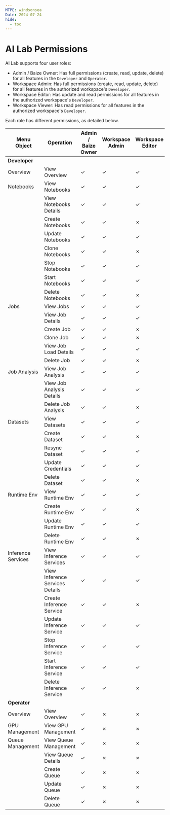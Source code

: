 ```yaml
---
MTPE: windsonsea
Date: 2024-07-24
hide:
  - toc
---
```


# AI Lab Permissions

AI Lab supports four user roles:

- Admin / Baize Owner: Has full permissions (create, read, update, delete) for all features in the `Developer` and `Operator`.
- Workspace Admin: Has full permissions (create, read, update, delete) for all features in the authorized workspace's `Developer`.
- Workspace Editor: Has update and read permissions for all features in the authorized workspace's `Developer`.
- Workspace Viewer: Has read permissions for all features in the authorized workspace's `Developer`.

Each role has different permissions, as detailed below.

<!--
Use `&check;` for permission granted, and `&cross;` for permission denied.
-->

| Menu Object | Operation | Admin / Baize Owner | Workspace Admin | Workspace Editor | Workspace Viewer |
|------------|-----------|---------------------|-----------------|------------------|-------------------|
| **Developer** | | | | | |
| Overview | View Overview | &check; | &check; | &check; | &check; |
| Notebooks | View Notebooks | &check; | &check; | &check; | &check; |
| | View Notebooks Details | &check; | &check; | &check; | &cross; |
| | Create Notebooks | &check; | &check; | &cross; | &cross; |
| | Update Notebooks | &check; | &check; | &check; | &cross; |
| | Clone Notebooks | &check; | &check; | &cross; | &cross; |
| | Stop Notebooks | &check; | &check; | &check; | &cross; |
| | Start Notebooks | &check; | &check; | &check; | &cross; |
| | Delete Notebooks | &check; | &check; | &cross; | &cross; |
| Jobs | View Jobs | &check; | &check; | &check; | &check; |
| | View Job Details | &check; | &check; | &check; | &check; |
| | Create Job | &check; | &check; | &cross; | &cross; |
| | Clone Job | &check; | &check; | &cross; | &cross; |
| | View Job Load Details | &check; | &check; | &check; | &cross; |
| | Delete Job | &check; | &check; | &cross; | &cross; |
| Job Analysis | View Job Analysis | &check; | &check; | &check; | &check; |
| | View Job Analysis Details | &check; | &check; | &check; | &check; |
| | Delete Job Analysis | &check; | &check; | &cross; | &cross; |
| Datasets | View Datasets | &check; | &check; | &check; | &cross; |
| | Create Dataset | &check; | &check; | &cross; | &cross; |
| | Resync Dataset | &check; | &check; | &check; | &cross; |
| | Update Credentials | &check; | &check; | &check; | &cross; |
| | Delete Dataset | &check; | &check; | &cross; | &cross; |
| Runtime Env | View Runtime Env | &check; | &check; | &check; | &check; |
| | Create Runtime Env | &check; | &check; | &cross; | &cross; |
| | Update Runtime Env | &check; | &check; | &check; | &cross; |
| | Delete Runtime Env | &check; | &check; | &cross; | &cross; |
| Inference Services | View Inference Services | &check; | &check; | &check; | &check; |
| | View Inference Services Details | &check; | &check; | &check; | &check; |
| | Create Inference Service | &check; | &check; | &cross; | &cross; |
| | Update Inference Service | &check; | &check; | &check; | &cross; |
| | Stop Inference Service | &check; | &check; | &check; | &cross; |
| | Start Inference Service | &check; | &check; | &check; | &cross; |
| | Delete Inference Service | &check; | &check; | &cross; | &cross; |
| **Operator** | | | | | |
| Overview | View Overview | &check; | &cross; | &cross; | &cross; |
| GPU Management | View GPU Management | &check; | &cross; | &cross; | &cross; |
| Queue Management | View Queue Management | &check; | &cross; | &cross; | &cross; |
| | View Queue Details | &check; | &cross; | &cross; | &cross; |
| | Create Queue | &check; | &cross; | &cross; | &cross; |
| | Update Queue | &check; | &cross; | &cross; | &cross; |
| | Delete Queue | &check; | &cross; | &cross; | &cross; |
